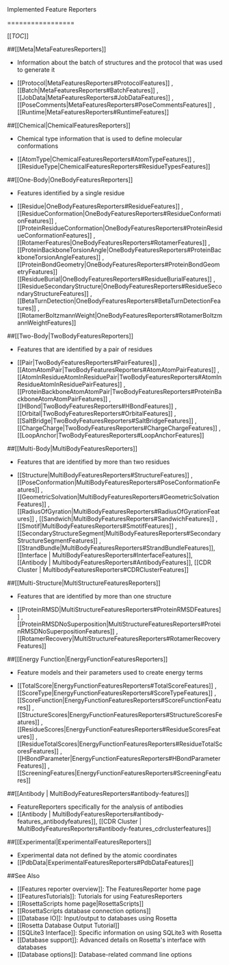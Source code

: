 <!-- --- title: Featurereporters -->Implemented Feature Reporters
=================

[[_TOC_]]

##[[Meta|MetaFeaturesReporters]]   
* Information about the batch of structures and the protocol that was used to generate it

 * [[Protocol|MetaFeaturesReporters#ProtocolFeatures]] , [[Batch|MetaFeaturesReporters#BatchFeatures]] , [[JobData|MetaFeaturesReporters#JobDataFeatures]] , [[PoseComments|MetaFeaturesReporters#PoseCommentsFeatures]] , [[Runtime|MetaFeaturesReporters#RuntimeFeatures]]


##[[Chemical|ChemicalFeaturesReporters]]   
* Chemical type information that is used to define molecular conformations

* [[AtomType|ChemicalFeaturesReporters#AtomTypeFeatures]] , [[ResidueType|ChemicalFeaturesReporters#ResidueTypesFeatures]]

##[[One-Body|OneBodyFeaturesReporters]]   
* Features identified by a single residue

* [[Residue|OneBodyFeaturesReporters#ResidueFeatures]] , [[ResidueConformation|OneBodyFeaturesReporters#ResidueConformationFeatures]] , [[ProteinResidueConformation|OneBodyFeaturesReporters#ProteinResidueConformationFeatures]] , [[RotamerFeatures|OneBodyFeaturesReporters#RotamerFeatures]] , [[ProteinBackboneTorsionAngle|OneBodyFeaturesReporters#ProteinBackboneTorsionAngleFeatures]] , [[ProteinBondGeometry|OneBodyFeaturesReporters#ProteinBondGeometryFeatures]] [[ResidueBurial|OneBodyFeaturesReporters#ResidueBurialFeatures]] , [[ResidueSecondaryStructure|OneBodyFeaturesReporters#ResidueSecondaryStructureFeatures]] , [[BetaTurnDetection|OneBodyFeaturesReporters#BetaTurnDetectionFeatures]] , [[RotamerBoltzmannWeight|OneBodyFeaturesReporters#RotamerBoltzmannWeightFeatures]]

##[[Two-Body|TwoBodyFeaturesReporters]]   
* Features that are identified by a pair of residues

* [[Pair|TwoBodyFeaturesReporters#PairFeatures]] , [[AtomAtomPair|TwoBodyFeaturesReporters#AtomAtomPairFeatures]] , [[AtomInResidueAtomInResiduePair|TwoBodyFeaturesReporters#AtomInResidueAtomInResiduePairFeatures]] , [[ProteinBackboneAtomAtomPair|TwoBodyFeaturesReporters#ProteinBackboneAtomAtomPairFeatures]] , [[HBond|TwoBodyFeaturesReporters#HBondFeatures]] , [[Orbital|TwoBodyFeaturesReporters#OrbitalFeatures]] , [[SaltBridge|TwoBodyFeaturesReporters#SaltBridgeFeatures]] , [[ChargeCharge|TwoBodyFeaturesReporters#ChargeChargeFeatures]] , [[LoopAnchor|TwoBodyFeaturesReporters#LoopAnchorFeatures]]

##[[Multi-Body|MultiBodyFeaturesReporters]]   
* Features that are identified by more than two residues

* [[Structure|MultiBodyFeaturesReporters#StructureFeatures]] , [[PoseConformation|MultiBodyFeaturesReporters#PoseConformationFeatures]] , [[GeometricSolvation|MultiBodyFeaturesReporters#GeometricSolvationFeatures]] , [[RadiusOfGyration|MultiBodyFeaturesReporters#RadiusOfGyrationFeatures]] , [[Sandwich|MultiBodyFeaturesReporters#SandwichFeatures]] , [[Smotif|MultiBodyFeaturesReporters#SmotifFeatures]] , [[SecondaryStructureSegment|MultiBodyFeaturesReporters#SecondaryStructureSegmentFeatures]] , [[StrandBundle|MultiBodyFeaturesReporters#StrandBundleFeatures]], [[Interface | MultiBodyFeaturesReporters#InterfaceFeatures]], [[Antibody | MultibodyFeaturesReporters#AntibodyFeatures]], [[CDR Cluster | MultibodyFeaturesReporters#CDRClusterFeatures]]

##[[Multi-Structure|MultiStructureFeaturesReporters]]   
* Features that are identified by more than one structure

* [[ProteinRMSD|MultiStructureFeaturesReporters#ProteinRMSDFeatures]] , [[ProteinRMSDNoSuperposition|MultiStructureFeaturesReporters#ProteinRMSDNoSuperpositionFeatures]] , [[RotamerRecovery|MultiStructureFeaturesReporters#RotamerRecoveryFeatures]]

##[[Energy Function|EnergyFunctionFeaturesReporters]]   
* Feature models and their parameters used to create energy terms

* [[TotalScore|EnergyFunctionFeaturesReporters#TotalScoreFeatures]] , [[ScoreType|EnergyFunctionFeaturesReporters#ScoreTypeFeatures]] , [[ScoreFunction|EnergyFunctionFeaturesReporters#ScoreFunctionFeatures]] , [[StructureScores|EnergyFunctionFeaturesReporters#StructureScoresFeatures]] , [[ResidueScores|EnergyFunctionFeaturesReporters#ResidueScoresFeatures]] , [[ResidueTotalScores|EnergyFunctionFeaturesReporters#ResidueTotalScoresFeatures]] , [[HBondParameter|EnergyFunctionFeaturesReporters#HBondParameterFeatures]] , [[ScreeningFeatures|EnergyFunctionFeaturesReporters#ScreeningFeatures]]

##[[Antibody | MultiBodyFeaturesReporters#antibody-features]]
* FeatureReporters specifically for the analysis of antibodies
* [[Antibody | MultiBodyFeaturesReporters#antibody-features_antibodyfeatures]], [[CDR Cluster | MultiBodyFeaturesReporters#antibody-features_cdrclusterfeatures]]

##[[Experimental|ExperimentalFeaturesReporters]]   
* Experimental data not defined by the atomic coordinates
* [[PdbData|ExperimentalFeaturesReporters#PdbDataFeatures]]


##See Also

* [[Features reporter overview]]: The FeaturesReporter home page
* [[FeaturesTutorials]]: Tutorials for using FeaturesReporters
* [[RosettaScripts home page|RosettaScripts]]
* [[RosettaScripts database connection options]]
* [[Database IO]]: Input/output to databases using Rosetta
* [[Rosetta Database Output Tutorial]]
* [[SQLite3 Interface]]: Specific information on using SQLite3 with Rosetta
* [[Database support]]: Advanced details on Rosetta's interface with databases
* [[Database options]]: Database-related command line options